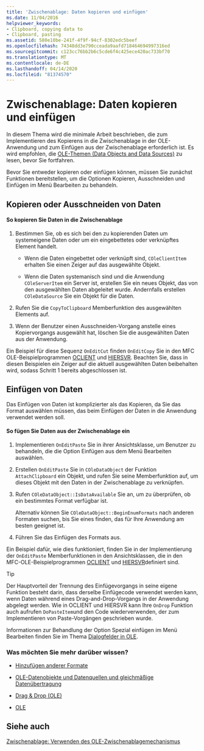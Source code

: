 ```yaml
---
title: 'Zwischenablage: Daten kopieren und einfügen'
ms.date: 11/04/2016
helpviewer_keywords:
- Clipboard, copying data to
- Clipboard, pasting
ms.assetid: 580e10be-241f-4f9f-94cf-8302edc5beef
ms.openlocfilehash: 74348dd3e790cceada9aafd718464694997316ed
ms.sourcegitcommit: c123cc76bb2b6c5cde6f4c425ece420ac733bf70
ms.translationtype: MT
ms.contentlocale: de-DE
ms.lasthandoff: 04/14/2020
ms.locfileid: "81374570"
---
```

# <a name="clipboard-copying-and-pasting-data"></a>Zwischenablage: Daten kopieren und einfügen

In diesem Thema wird die minimale Arbeit beschrieben, die zum Implementieren des Kopierens in die Zwischenablage in der OLE-Anwendung und zum Einfügen aus der Zwischenablage erforderlich ist. Es wird empfohlen, die [OLE-Themen (Data Objects and Data Sources)](../mfc/data-objects-and-data-sources-ole.md) zu lesen, bevor Sie fortfahren.

Bevor Sie entweder kopieren oder einfügen können, müssen Sie zunächst Funktionen bereitstellen, um die Optionen Kopieren, Ausschneiden und Einfügen im Menü Bearbeiten zu behandeln.

## <a name="copying-or-cutting-data"></a><a name="_core_copying_or_cutting_data"></a>Kopieren oder Ausschneiden von Daten

#### <a name="to-copy-data-to-the-clipboard"></a>So kopieren Sie Daten in die Zwischenablage

1. Bestimmen Sie, ob es sich bei den zu kopierenden Daten um systemeigene Daten oder um ein eingebettetes oder verknüpftes Element handelt.

   - Wenn die Daten eingebettet oder verknüpft sind, `COleClientItem` erhalten Sie einen Zeiger auf das ausgewählte Objekt.

   - Wenn die Daten systemanisch sind und die Anwendung `COleServerItem` ein Server ist, erstellen Sie ein neues Objekt, das von den ausgewählten Daten abgeleitet wurde. Andernfalls erstellen `COleDataSource` Sie ein Objekt für die Daten.

1. Rufen Sie die `CopyToClipboard` Memberfunktion des ausgewählten Elements auf.

1. Wenn der Benutzer einen Ausschneiden-Vorgang anstelle eines Kopiervorgangs ausgewählt hat, löschen Sie die ausgewählten Daten aus der Anwendung.

Ein Beispiel für diese Sequenz `OnEditCut` finden `OnEditCopy` Sie in den MFC OLE-Beispielprogrammen [OCLIENT](../overview/visual-cpp-samples.md) und [HIERSVR](../overview/visual-cpp-samples.md). Beachten Sie, dass in diesen Beispielen ein Zeiger auf die aktuell ausgewählten Daten beibehalten wird, sodass Schritt 1 bereits abgeschlossen ist.

## <a name="pasting-data"></a><a name="_core_pasting_data"></a>Einfügen von Daten

Das Einfügen von Daten ist komplizierter als das Kopieren, da Sie das Format auswählen müssen, das beim Einfügen der Daten in die Anwendung verwendet werden soll.

#### <a name="to-paste-data-from-the-clipboard"></a>So fügen Sie Daten aus der Zwischenablage ein

1. Implementieren `OnEditPaste` Sie in ihrer Ansichtsklasse, um Benutzer zu behandeln, die die Option Einfügen aus dem Menü Bearbeiten auswählen.

1. Erstellen `OnEditPaste` Sie in `COleDataObject` der Funktion `AttachClipboard` ein Objekt, und rufen Sie seine Memberfunktion auf, um dieses Objekt mit den Daten in der Zwischenablage zu verknüpfen.

1. Rufen `COleDataObject::IsDataAvailable` Sie an, um zu überprüfen, ob ein bestimmtes Format verfügbar ist.

   Alternativ können Sie `COleDataObject::BeginEnumFormats` nach anderen Formaten suchen, bis Sie eines finden, das für Ihre Anwendung am besten geeignet ist.

1. Führen Sie das Einfügen des Formats aus.

Ein Beispiel dafür, wie dies funktioniert, finden Sie in der Implementierung der `OnEditPaste` Memberfunktionen in den Ansichtsklassen, die in den MFC-OLE-Beispielprogrammen [OCLIENT](../overview/visual-cpp-samples.md) und [HIERSVR](../overview/visual-cpp-samples.md)definiert sind.

> [!TIP]
> Der Hauptvorteil der Trennung des Einfügevorgangs in seine eigene Funktion besteht darin, dass derselbe Einfügecode verwendet werden kann, wenn Daten während eines Drag-and-Drop-Vorgangs in der Anwendung abgelegt werden. Wie in OCLIENT und HIERSVR kann Ihre `OnDrop` Funktion auch aufrufen `DoPasteItem`und den Code wiederverwenden, der zum Implementieren von Paste-Vorgängen geschrieben wurde.

Informationen zur Behandlung der Option Spezial einfügen im Menü Bearbeiten finden Sie im Thema [Dialogfelder in OLE](../mfc/dialog-boxes-in-ole.md).

### <a name="what-do-you-want-to-know-more-about"></a>Was möchten Sie mehr darüber wissen?

- [Hinzufügen anderer Formate](../mfc/clipboard-adding-other-formats.md)

- [OLE-Datenobjekte und Datenquellen und gleichmäßige Datenübertragung](../mfc/data-objects-and-data-sources-ole.md)

- [Drag &amp; Drop (OLE)](../mfc/drag-and-drop-ole.md)

- [OLE](../mfc/ole-background.md)

## <a name="see-also"></a>Siehe auch

[Zwischenablage: Verwenden des OLE-Zwischenablagemechanismus](../mfc/clipboard-using-the-ole-clipboard-mechanism.md)
